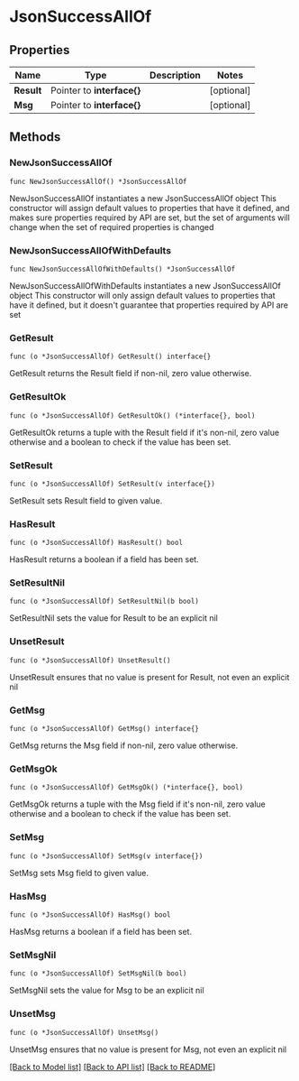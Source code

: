 # JsonSuccessAllOf

## Properties

Name | Type | Description | Notes
------------ | ------------- | ------------- | -------------
**Result** | Pointer to **interface{}** |  | [optional] 
**Msg** | Pointer to **interface{}** |  | [optional] 

## Methods

### NewJsonSuccessAllOf

`func NewJsonSuccessAllOf() *JsonSuccessAllOf`

NewJsonSuccessAllOf instantiates a new JsonSuccessAllOf object
This constructor will assign default values to properties that have it defined,
and makes sure properties required by API are set, but the set of arguments
will change when the set of required properties is changed

### NewJsonSuccessAllOfWithDefaults

`func NewJsonSuccessAllOfWithDefaults() *JsonSuccessAllOf`

NewJsonSuccessAllOfWithDefaults instantiates a new JsonSuccessAllOf object
This constructor will only assign default values to properties that have it defined,
but it doesn't guarantee that properties required by API are set

### GetResult

`func (o *JsonSuccessAllOf) GetResult() interface{}`

GetResult returns the Result field if non-nil, zero value otherwise.

### GetResultOk

`func (o *JsonSuccessAllOf) GetResultOk() (*interface{}, bool)`

GetResultOk returns a tuple with the Result field if it's non-nil, zero value otherwise
and a boolean to check if the value has been set.

### SetResult

`func (o *JsonSuccessAllOf) SetResult(v interface{})`

SetResult sets Result field to given value.

### HasResult

`func (o *JsonSuccessAllOf) HasResult() bool`

HasResult returns a boolean if a field has been set.

### SetResultNil

`func (o *JsonSuccessAllOf) SetResultNil(b bool)`

 SetResultNil sets the value for Result to be an explicit nil

### UnsetResult
`func (o *JsonSuccessAllOf) UnsetResult()`

UnsetResult ensures that no value is present for Result, not even an explicit nil
### GetMsg

`func (o *JsonSuccessAllOf) GetMsg() interface{}`

GetMsg returns the Msg field if non-nil, zero value otherwise.

### GetMsgOk

`func (o *JsonSuccessAllOf) GetMsgOk() (*interface{}, bool)`

GetMsgOk returns a tuple with the Msg field if it's non-nil, zero value otherwise
and a boolean to check if the value has been set.

### SetMsg

`func (o *JsonSuccessAllOf) SetMsg(v interface{})`

SetMsg sets Msg field to given value.

### HasMsg

`func (o *JsonSuccessAllOf) HasMsg() bool`

HasMsg returns a boolean if a field has been set.

### SetMsgNil

`func (o *JsonSuccessAllOf) SetMsgNil(b bool)`

 SetMsgNil sets the value for Msg to be an explicit nil

### UnsetMsg
`func (o *JsonSuccessAllOf) UnsetMsg()`

UnsetMsg ensures that no value is present for Msg, not even an explicit nil

[[Back to Model list]](../README.md#documentation-for-models) [[Back to API list]](../README.md#documentation-for-api-endpoints) [[Back to README]](../README.md)


